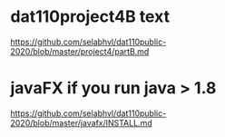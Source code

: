 # dat110project4B text
https://github.com/selabhvl/dat110public-2020/blob/master/project4/partB.md

# javaFX if you run java > 1.8 
https://github.com/selabhvl/dat110public-2020/blob/master/javafx/INSTALL.md


